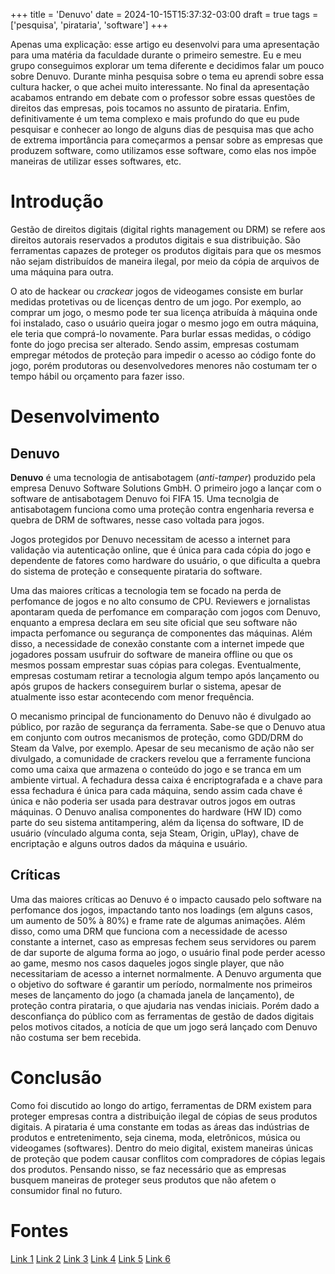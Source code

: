 +++
title = 'Denuvo'
date = 2024-10-15T15:37:32-03:00
draft = true
tags = ['pesquisa', 'pirataria', 'software']
+++

Apenas uma explicação: esse artigo eu desenvolvi para uma apresentação para uma matéria da faculdade durante o primeiro semestre. Eu e meu grupo conseguimos explorar um tema diferente e decidimos falar um pouco sobre Denuvo. Durante minha pesquisa sobre o tema eu aprendi sobre essa cultura hacker, o que achei muito interessante. No final da apresentação acabamos entrando em debate com o professor sobre essas questões de direitos das empresas, pois tocamos no assunto de pirataria. Enfim, definitivamente é um tema complexo e mais profundo do que eu pude pesquisar e conhecer ao longo de alguns dias de pesquisa mas que acho de extrema importância para começarmos a pensar sobre as empresas que produzem software, como utilizamos esse software, como elas nos impõe maneiras de utilizar esses softwares, etc. 

# Introdução

Gestão de direitos digitais (digital rights management ou DRM) se refere aos direitos autorais reservados a produtos digitais e sua distribuição. São ferramentas capazes de proteger os produtos digitais para que os mesmos não sejam distribuídos de maneira ilegal, por meio da cópia de arquivos de uma máquina para outra.

O ato de hackear ou _crackear_ jogos de videogames consiste em burlar medidas protetivas ou de licenças dentro de um jogo. Por exemplo, ao comprar um jogo, o mesmo pode ter sua licença atribuída à máquina onde foi instalado, caso o usuário queira jogar o mesmo jogo em outra máquina, ele teria que comprá-lo novamente. Para burlar essas medidas, o código fonte do jogo precisa ser alterado. Sendo assim, empresas costumam empregar métodos de proteção para impedir o acesso ao código fonte do jogo, porém produtoras ou desenvolvedores menores não costumam ter o tempo hábil ou orçamento para fazer isso.

# Desenvolvimento

## Denuvo
**Denuvo** é uma tecnologia de antisabotagem (_anti-tamper_) produzido pela empresa Denuvo Software Solutions GmbH. O primeiro jogo a lançar com o software de antisabotagem Denuvo foi FIFA 15. Uma tecnolgia de antisabotagem funciona como uma proteção contra engenharia reversa e quebra de DRM de softwares, nesse caso voltada para jogos. 

Jogos protegidos por Denuvo necessitam de acesso a internet para validação via autenticação online, que é única para cada cópia do jogo e dependente de fatores como hardware do usuário, o que dificulta a quebra do sistema de proteção e consequente pirataria do software. 

Uma das maiores críticas a tecnologia tem se focado na perda de perfomance de jogos e no alto consumo de CPU. Reviewers e jornalistas apontaram queda de perfomance em comparação com jogos com Denuvo, enquanto a empresa declara em seu site oficial que seu software não impacta perfomance ou segurança de componentes das máquinas.
Além disso, a necessidade de conexão constante com a internet impede que jogadores possam usufruir do software de maneira offline ou que os mesmos possam emprestar suas cópias para colegas. Eventualmente, empresas costumam retirar a tecnologia algum tempo após lançamento ou após grupos de hackers conseguirem burlar o sistema, apesar de atualmente isso estar acontecendo com menor frequência. 

O mecanismo principal de funcionamento do Denuvo não é divulgado ao público, por razão de segurança da ferramenta. Sabe-se que o Denuvo atua em conjunto com outros mecanismos de proteção, como GDD/DRM do Steam da Valve, por exemplo. Apesar de seu mecanismo de ação não ser divulgado, a comunidade de crackers revelou que a ferramente funciona como uma caixa que armazena o conteúdo do jogo e se tranca em um ambiente virtual. A fechadura dessa caixa é encriptografada e a chave para essa fechadura é única para cada máquina, sendo assim cada chave é única e não poderia ser usada para destravar outros jogos em outras máquinas.
O Denuvo analisa componentes do hardware (HW ID) como parte do seu sistema antitampering, além da liçensa do software, ID de usuário (vínculado alguma conta, seja Steam, Origin, uPlay), chave de encriptação e alguns outros dados da máquina e usuário.

## Críticas
Uma das maiores críticas ao Denuvo é o impacto causado pelo software na perfomance dos jogos, impactando tanto nos loadings (em alguns casos, um aumento de 50% à 80%) e frame rate de algumas animações. 
Além disso, como uma DRM que funciona com a necessidade de acesso constante a internet, caso as empresas fechem seus servidores ou parem de dar suporte de alguma forma ao jogo, o usuário final pode perder acesso ao game, mesmo nos casos daqueles jogos single player, que não necessitariam de acesso a internet normalmente.
A Denuvo argumenta que o objetivo do software é garantir um período, normalmente nos primeiros meses de lançamento do jogo (a chamada janela de lançamento), de proteção contra pirataria, o que ajudaria nas vendas iniciais. Porém dado a desconfiança do público com as ferramentas de gestão de dados digitais pelos motivos citados, a notícia de que um jogo será lançado com Denuvo não costuma ser bem recebida. 

# Conclusão

Como foi discutido ao longo do artigo, ferramentas de DRM existem para proteger empresas contra a distribuição ilegal de cópias de seus produtos digitais. A pirataria é uma constante em todas as áreas das indústrias de produtos e entretenimento, seja cinema, moda, eletrônicos, música ou videogames (softwares). Dentro do meio digital, existem maneiras únicas de proteção que podem causar conflitos com compradores de cópias legais dos produtos. Pensando nisso, se faz necessário que as empresas busquem maneiras de proteger seus produtos que não afetem o consumidor final no futuro.

# Fontes

[Link 1](https://sci-hub.st/https://ieeexplore.ieee.org/abstract/document/9225560)
[Link 2](https://www.polygon.com/2017/10/12/16464616/middle-earth-shadow-of-war-drm-cracked-denuvo)
[Link 3](https://irdeto.com/denuvo/)
[Link 4](https://www.reddit.com/r/CrackStatus/comments/4k1qtg/here_is_some_real_information_about_how_denuvo/)
[Link 5](https://arstechnica.com/gaming/2018/12/evidence-continues-to-mount-about-how-bad-denuvo-is-for-pc-gaming-performance/)
[Link 6](https://sci-hub.st/https://ieeexplore.ieee.org/abstract/document/9225560)
